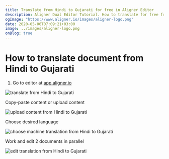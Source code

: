 ```yaml
---
title: Translate from Hindi to Gujarati for free in Aligner Editor
description: Aligner Dual Editor Tutorial. How to translate for free from Hindi to Gujarati. Aligner is multilingual document management platform. 
ogImage: "https://www.aligner.io/images/aligner-logo.png"
date: 2020-05-06T07:09:21+03:00
image: ../images/aligner-logo.png
onBlog: true
---
```


# How to translate document from Hindi to Gujarati

1. Go to editor at [app.aligner.io](https://app.aligner.io "Aligner App web page")

![translate from Hindi to Gujarati](../aligner-blank-editor.png "translate from Hindi to Gujarati")

Copy-paste content or upload content

![upload content from Hindi to Gujarati](../aligner-uploaded-document.png "upload content from Hindi to Gujarati")

Choose desired language

![choose machine translation from Hindi to Gujarati](../aligner-language-dropdown.png "choose machine translation from Hindi to Gujarati")

Work and edit 2 documents in parallel

![edit translation from Hindi to Gujarati](../aligner-double-sitded-editor.png "edit translation from Hindi to Gujarati")

